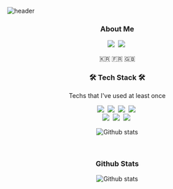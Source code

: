 ![header](https://capsule-render.vercel.app/api?type=soft&color=auto&height=150&section=header&text=YeonsuIm&fontSize=70&animation=twinkling)

<h3 align="center">About Me</h3>

<p align="center">
  <a href="https://yxxnsu.tistory.com/"><img src="https://img.shields.io/badge/Blog-09B3AF?style=flat-square&logo=Blogger&logoColor=white" /></a>&nbsp
  <a href="mailto:yxxnsu0121@gmail.com"><img src="https://img.shields.io/badge/Email-EA4335?style=flat-square&logo=Gmail&logoColor=white" /></a>&nbsp
</p>

<p align="center">🇰🇷 🇫🇷 🇬🇧</p>

<h3 align="center">🛠 Tech Stack 🛠</h3>

<p align="center"> Techs that I've used at least once </p>

<p align="center">
  <img src="https://img.shields.io/badge/Python-3766AB?style=flat-square&logo=Python&logoColor=white"/></a>&nbsp 
  <img src="https://img.shields.io/badge/Java-007396?style=flat-square&logo=Java&logoColor=white"/></a>&nbsp 
  <img src="https://img.shields.io/badge/C++-00599C?style=flat-square&logo=C%2B%2B&logoColor=white"/></a>&nbsp 
  <img src="https://img.shields.io/badge/C-A8B9CC?style=flat-square&logo=C&logoColor=white"/></a>&nbsp 
  <br>
  <img src="https://img.shields.io/badge/SpringBoot-6DB33F?style=flat-square&logo=Spring&logoColor=white"/></a>&nbsp 
  <img src="https://img.shields.io/badge/Mysql-E6B91E?style=flat-square&logo=MySql&logoColor=white"/></a>&nbsp 
  <img src="https://img.shields.io/badge/Flutter-02569B?style=flat-square&logo=Flutter&logoColor=white"/></a>&nbsp   
</p>

<p align="center">
  <img align="center"src="https://github-readme-stats.vercel.app/api/top-langs/?username=yxxnsu&theme=dark&layout=compact&locale=kr&langs_count=6&hide=scss" alt="Github stats" />
</p>

</br>

<h3 align="center">Github Stats</h3>

<p align="center">
  <img align="center"src="https://github-readme-stats.vercel.app/api?username=yxxnsu&theme=dark&show_icons=true&count_private=true&include_all_commits=true&hide=stars,contribs&locale=kr" alt="Github stats" />
</p>
